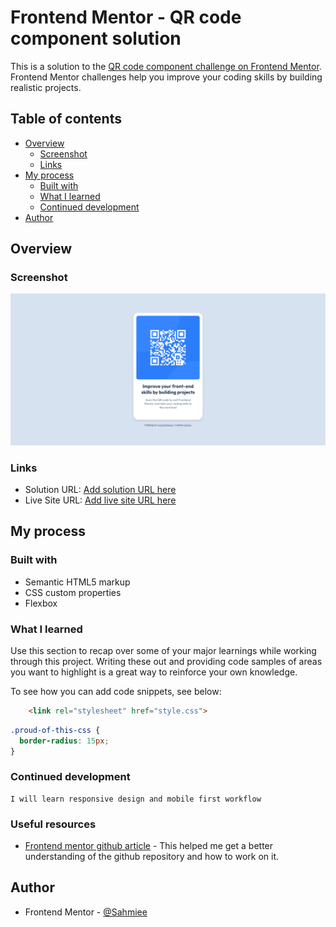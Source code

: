 # Frontend Mentor - QR code component solution

This is a solution to the [QR code component challenge on Frontend Mentor](https://www.frontendmentor.io/challenges/qr-code-component-iux_sIO_H). Frontend Mentor challenges help you improve your coding skills by building realistic projects. 

## Table of contents

- [Overview](#overview)
  - [Screenshot](#screenshot)
  - [Links](#links)
- [My process](#my-process)
  - [Built with](#built-with)
  - [What I learned](#what-i-learned)
  - [Continued development](#continued-development)
- [Author](#author)

## Overview

### Screenshot

![](./images/Screenshot%20(3).png)

### Links

- Solution URL: [Add solution URL here](https://your-solution-url.com)
- Live Site URL: [Add live site URL here](https://qr-code-rho-jade.vercel.app/)

## My process

### Built with

- Semantic HTML5 markup
- CSS custom properties
- Flexbox

### What I learned

Use this section to recap over some of your major learnings while working through this project. Writing these out and providing code samples of areas you want to highlight is a great way to reinforce your own knowledge.

To see how you can add code snippets, see below:

```html
    <link rel="stylesheet" href="style.css">
```
```css
.proud-of-this-css {
  border-radius: 15px;
}
```
### Continued development

```
I will learn responsive design and mobile first workflow
```

### Useful resources

- [Frontend mentor github article](https://www.frontendmentor.io/learning-paths/getting-started-on-frontend-mentor-XJhRWRREZd/steps/67046f4f5832c087f2bc6120/article/read) - This helped me get a better understanding of the github repository and how to work on it.

## Author

- Frontend Mentor - [@Sahmiee](https://www.frontendmentor.io/profile/Sahmiee)
